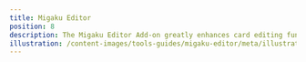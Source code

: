 ```yaml
---
title: Migaku Editor
position: 8
description: The Migaku Editor Add-on greatly enhances card editing functionality in Anki. Get started using it today!
illustration: /content-images/tools-guides/migaku-editor/meta/illustration.png
---
```

